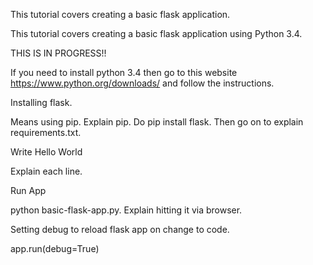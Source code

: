 This tutorial covers creating a basic flask application.

This tutorial covers creating a basic flask application using Python 3.4.

THIS IS IN PROGRESS!!

If you need to install python 3.4 then go to this website https://www.python.org/downloads/ and follow the instructions.

Installing flask.

Means using pip. Explain pip. Do pip install flask. Then go on to explain requirements.txt.


Write Hello World

Explain each line.


Run App

python basic-flask-app.py. Explain hitting it via browser.


Setting debug to reload flask app on change to code.

app.run(debug=True)
